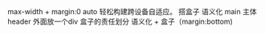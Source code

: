 max-width + margin:0 auto 轻松构建跨设备自适应。
搭盒子 
语义化 main  主体
header  外面放一个div 盒子的责任划分
语义化 + 盒子（margin:bottom)